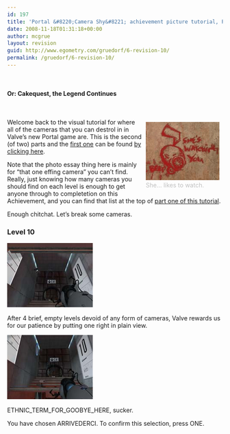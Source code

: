 ```yaml
---
id: 197
title: 'Portal &#8220;Camera Shy&#8221; achievement picture tutorial, Part 2'
date: 2008-11-18T01:31:18+00:00
author: mcgrue
layout: revision
guid: http://www.egometry.com/gruedorf/6-revision-10/
permalink: /gruedorf/6-revision-10/
---
```

  


 

#### Or: Cakequest, the Legend Continues

 

<div style="float: right; padding: 4px; margin: 4px;">
  <img src="/i/13/camera-watching.png" alt="" /><br /> <span style="color: silver; font-size: -1;">She&#8230; likes to watch.</span>
</div>

Welcome back to the visual tutorial for where all of the cameras that you can destrol in in Valve&#8217;s new Portal game are. This is the second (of two) parts and the [first one](http://www.egometry.com/posts/view/12) can be found [by clicking here](http://www.egometry.com/posts/view/12).

Note that the photo essay thing here is mainly for &#8220;that one effing camera&#8221; you can&#8217;t find. Really, just knowing how many cameras you should find on each level is enough to get anyone through to completetion on this Achievement, and you can find that list at the top of [part one of this tutorial](http://www.egometry.com/posts/view/12).

Enough chitchat. Let&#8217;s break some cameras.

### Level 10

<a title="After 4 brief, empty levels devoid of any form of cameras, Valve rewards us for our patience by putting one right in plain view." rel="lightbox[portal2]" href="/i/13/full/10_30_twelfth_camera_1.jpg"><img src="/i/13/thumb/10_30_twelfth_camera_1.jpg" alt="" /></a>

After 4 brief, empty levels devoid of any form of cameras, Valve rewards us for our patience by putting one right in plain view.

<a title="ETHNIC_TERM_FOR_GOOBYE_HERE, sucker.<br></a><br/>You have chosen ARRIVEDERCI.  To confirm this selection, press ONE." rel="lightbox[portal2]" href="/i/13/full/10_31_twelfth_camera_dead.jpg"><img src="/i/13/thumb/10_31_twelfth_camera_dead.jpg" alt="" /></a>

ETHNIC\_TERM\_FOR\_GOOBYE\_HERE, sucker.

You have chosen ARRIVEDERCI. To confirm this selection, press ONE.